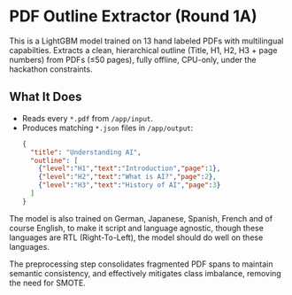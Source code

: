 # PDF Outline Extractor (Round 1A)
This is a LightGBM model trained on 13 hand labeled PDFs with multilingual capabilties. 
Extracts a clean, hierarchical outline (Title, H1, H2, H3 + page numbers) from PDFs (≤50 pages), fully offline, CPU-only, under the hackathon constraints.

## What It Does
- Reads every `*.pdf` from `/app/input`.
- Produces matching `*.json` files in `/app/output`:
  ```json
  {
    "title": "Understanding AI",
    "outline": [
      {"level":"H1","text":"Introduction","page":1},
      {"level":"H2","text":"What is AI?","page":2},
      {"level":"H3","text":"History of AI","page":3}
    ]
  }
The model is also trained on German, Japanese, Spanish, French and of course English, to make it script and language agnostic, though these languages are RTL (Right-To-Left), the model should do well on these languages.

The preprocessing step consolidates fragmented PDF spans to maintain semantic consistency, and effectively mitigates class imbalance, removing the need for SMOTE. 
